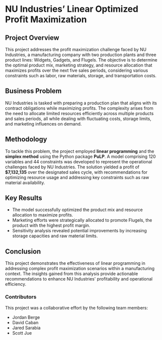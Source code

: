 # NU Industries’ Linear Optimized Profit Maximization

## Project Overview

This project addresses the profit maximization challenge faced by NU Industries, a manufacturing company with two production plants and three product lines: Widgets, Gadgets, and Flugels. The objective is to determine the optimal product mix, marketing strategy, and resource allocation that maximizes profits over the next five sales periods, considering various constraints such as labor, raw materials, storage, and transportation costs.

## Business Problem

NU Industries is tasked with preparing a production plan that aligns with its contract obligations while maximizing profits. The complexity arises from the need to allocate limited resources efficiently across multiple products and sales periods, all while dealing with fluctuating costs, storage limits, and marketing influences on demand.

## Methodology

To tackle this problem, the project employed **linear programming** and the **simplex method** using the Python package **PuLP**. A model comprising 120 variables and 44 constraints was developed to represent the operational challenges faced by NU Industries. The solution yielded a profit of **$7,132,135** over the designated sales cycle, with recommendations for optimizing resource usage and addressing key constraints such as raw material availability.

## Key Results

- The model successfully optimized the product mix and resource allocation to maximize profits.
- Marketing efforts were strategically allocated to promote Flugels, the product with the highest profit margin.
- Sensitivity analysis revealed potential improvements by increasing storage capacities and raw material limits.

## Conclusion

This project demonstrates the effectiveness of linear programming in addressing complex profit maximization scenarios within a manufacturing context. The insights gained from this analysis provide actionable recommendations to enhance NU Industries' profitability and operational efficiency.

### Contributors

This project was a collaborative effort by the following team members:

- Jordan Berge
- David Caban
- Jared Sarabia
- Scott Jue
